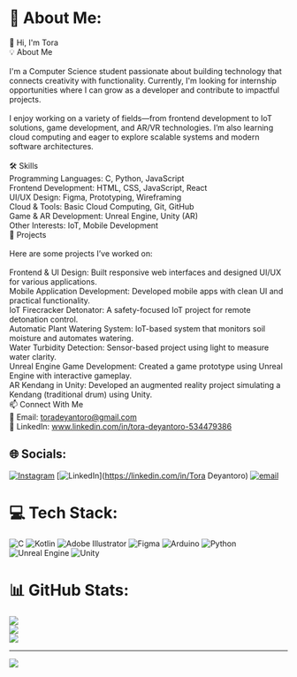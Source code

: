 # 💫 About Me:
👋 Hi, I'm Tora<br>💡 About Me<br><br>I'm a Computer Science student passionate about building technology that connects creativity with functionality. Currently, I'm looking for internship opportunities where I can grow as a developer and contribute to impactful projects.<br><br>I enjoy working on a variety of fields—from frontend development to IoT solutions, game development, and AR/VR technologies. I’m also learning cloud computing and eager to explore scalable systems and modern software architectures.<br><br>🛠 Skills<br>Programming Languages: C, Python, JavaScript<br>Frontend Development: HTML, CSS, JavaScript, React<br>UI/UX Design: Figma, Prototyping, Wireframing<br>Cloud & Tools: Basic Cloud Computing, Git, GitHub<br>Game & AR Development: Unreal Engine, Unity (AR)<br>Other Interests: IoT, Mobile Development<br>🚀 Projects<br><br>Here are some projects I’ve worked on:<br><br>Frontend & UI Design: Built responsive web interfaces and designed UI/UX for various applications.<br>Mobile Application Development: Developed mobile apps with clean UI and practical functionality.<br>IoT Firecracker Detonator: A safety-focused IoT project for remote detonation control.<br>Automatic Plant Watering System: IoT-based system that monitors soil moisture and automates watering.<br>Water Turbidity Detection: Sensor-based project using light to measure water clarity.<br>Unreal Engine Game Development: Created a game prototype using Unreal Engine with interactive gameplay.<br>AR Kendang in Unity: Developed an augmented reality project simulating a Kendang (traditional drum) using Unity.<br>📫 Connect With Me<br>📧 Email: toradeyantoro@gmail.com<br>💼 LinkedIn: www.linkedin.com/in/tora-deyantoro-534479386


## 🌐 Socials:
[![Instagram](https://img.shields.io/badge/Instagram-%23E4405F.svg?logo=Instagram&logoColor=white)](https://instagram.com/toradeyantr) [![LinkedIn](https://img.shields.io/badge/LinkedIn-%230077B5.svg?logo=linkedin&logoColor=white)](https://linkedin.com/in/Tora Deyantoro) [![email](https://img.shields.io/badge/Email-D14836?logo=gmail&logoColor=white)](mailto:toradeyantoro@gmail.com) 

# 💻 Tech Stack:
![C](https://img.shields.io/badge/c-%2300599C.svg?style=for-the-badge&logo=c&logoColor=white) ![Kotlin](https://img.shields.io/badge/kotlin-%237F52FF.svg?style=for-the-badge&logo=kotlin&logoColor=white) ![Adobe Illustrator](https://img.shields.io/badge/adobe%20illustrator-%23FF9A00.svg?style=for-the-badge&logo=adobe%20illustrator&logoColor=white) ![Figma](https://img.shields.io/badge/figma-%23F24E1E.svg?style=for-the-badge&logo=figma&logoColor=white) ![Arduino](https://img.shields.io/badge/-Arduino-00979D?style=for-the-badge&logo=Arduino&logoColor=white) ![Python](https://img.shields.io/badge/python-3670A0?style=for-the-badge&logo=python&logoColor=ffdd54) ![Unreal Engine](https://img.shields.io/badge/unrealengine-%23313131.svg?style=for-the-badge&logo=unrealengine&logoColor=white) ![Unity](https://img.shields.io/badge/unity-%23000000.svg?style=for-the-badge&logo=unity&logoColor=white)
# 📊 GitHub Stats:
![](https://github-readme-stats.vercel.app/api?username=RDTora&theme=dark&hide_border=false&include_all_commits=false&count_private=false)<br/>
![](https://nirzak-streak-stats.vercel.app/?user=RDTora&theme=dark&hide_border=false)<br/>
![](https://github-readme-stats.vercel.app/api/top-langs/?username=RDTora&theme=dark&hide_border=false&include_all_commits=false&count_private=false&layout=compact)

---
[![](https://visitcount.itsvg.in/api?id=RDTora&icon=0&color=0)](https://visitcount.itsvg.in)

<!-- Proudly created with GPRM ( https://gprm.itsvg.in ) -->
